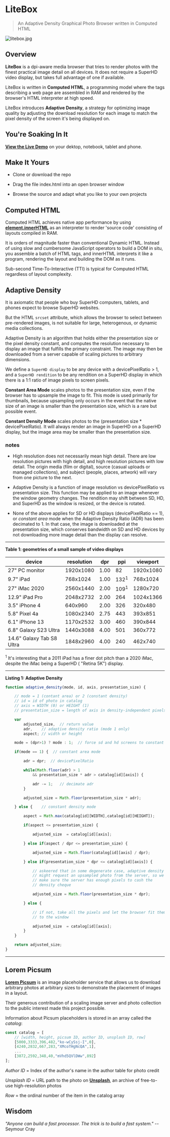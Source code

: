 # LiteBox

> An Adaptive Density Graphical Photo Browser written in Computed HTML

![litebox.jpg](litebox.jpg)

## 

## Overview

**LiteBox** is a dpi-aware media browser that tries to render photos with the finest practical image detail on all devices. It does not require a SuperHD video display, but takes full advantage of one if available.

LiteBox is written in **Computed HTML**, a programming model where the tags describing a web page are assembled in RAM and rendered by the browser's HTML interpreter at high speed.

LiteBox introduces **Adaptive Density**, a strategy for optimizing image quality by adjusting the download resolution for each image to match the pixel density of the screen it's being displayed on. 

## You're Soaking In It

[**View the Live Demo**](https://glroyal.github.io/litebox/) on your dektop, notebook, tablet and phone. 

## Make It Yours

* Clone or download the repo

* Drag the file index.html into an open browser window

* Browse the source and adapt what you like to your own projects

## Computed HTML

Computed HTML achieves native app performance by using **[element.innerHTML](https://developer.mozilla.org/en-US/docs/Web/API/Element/innerHTML)** as an interpreter to render 'source code' consisting of layouts compiled in RAM.

It is orders of magnitude faster than conventional Dynamic HTML. Instead of using slow and cumbersome JavaScript operators to build a DOM in situ, you assemble a batch of HTML tags, and innerHTML interprets it like a program, rendering the layout and building the DOM as it runs. 

Sub-second Time-To-Interactive (TTI) is typical for Computed HTML regardless of layout complexity. 

## Adaptive Density

It is axiomatic that people who buy SuperHD computers, tablets, and phones expect to browse SuperHD websites. 

But the HTML `srcset` attribute, which allows the browser to select between pre-rendered images, is not suitable for large, heterogenous, or dynamic media collections. 

Adaptive Density is an algorithm that holds either the presentation size or the pixel density constant, and computes the resolution necessary to display an image that fulfills the primary constraint. The image may then be downloaded from a server capable of scaling pictures to arbitrary dimensions.  

We define a `SuperHD display` to be any device with a devicePixelRatio > 1, and a `SuperHD rendition` to be any rendition on a SuperHD display in which there is a 1:1 ratio of image pixels to screen pixels.

**Constant Area Mode** scales photos to the presentation size, even if the browser has to upsample the image to fit. This mode is used primarily for thumbnails, because upsampling only occurs in the event that the native size of an image is smaller than the presentation size, which is a rare but possible event. 

**Constant Density Mode** scales photos to the (presentation size * devicePixelRatio). It will always render an image in SuperHD on a SuperHD display, but the image area may be smaller than the presentation size.

### notes

- High resolution does not necessarily mean high detail. There are low resolution pictures with high detail, and high resolution pictures with low detail. The origin media (film or digital), source (casual uploads or managed collections), and subject (people, places, artwork) will vary from one picture to the next.

- Adaptive Density is a function of image resolution vs devicePixelRatio vs presentation size. This function may be applied to an image whenever the window geometry changes. The rendition may shift between SD, HD, and SuperHD as the window is resized, or the device is rotated.

- None of the above applies for SD or HD displays (devicePixelRatio == 1), or *constant area* mode when the Adaptive Density Ratio (ADR) has been decimated to 1. In that case, the image is downloaded at the presentation size, which conserves bandwidth on SD and HD devices by not downloading more image detail than the display can resolve.

---

**Table 1: geometries of a small sample of video displays**

| device                    | resolution | dpr  | ppi             | viewport  |
| ------------------------- | ---------- | ---- | --------------- | --------- |
| 27" PC monitor            | 1920x1080  | 1.00 | 82              | 1920x1080 |
| 9.7" iPad                 | 768x1024   | 1.00 | 132<sup>1</sup> | 768x1024  |
| 27" iMac 2020             | 2560x1440  | 2.00 | 109<sup>1</sup> | 1280x720  |
| 12.9" iPad Pro            | 2048x2732  | 2.00 | 264             | 1024x1366 |
| 3.5" iPhone 4             | 640x960    | 2.00 | 326             | 320x480   |
| 5.8" Pixel 4a             | 1080x2340  | 2.75 | 443             | 393x851   |
| 6.1" iPhone 13            | 1170x2532  | 3.00 | 460             | 390x844   |
| 6.8" Galaxy S23 Ultra     | 1440x3088  | 4.00 | 501             | 360x772   |
| 14.6" Galaxy Tab S8 Ultra | 1848x2960  | 4.00 | 240             | 462x740   |

<sup>1</sup> It's interesting that a 2011 iPad has a finer dot pitch than a 2020 iMac, despite the iMac being a SuperHD ( "Retina 5K") display.

---

**Listing 1: Adaptive Density**

```javascript
function adaptive_density(mode, id, axis, presentation_size) {

    // mode = 1 (contant area) or 2 (constant density)
    // id = id of photo in catalog
    // axis = WIDTH (0) or HEIGHT (1)
    // presentation_size = length of axis in density-independent pixels

    var
        adjusted_size,  // return value
        adr,    // adaptive density ratio (mode 1 only)
        aspect; // width or height

    mode = (dpr>1) ? mode : 1;  // force sd and hd screens to constant size mode

    if(mode == 1) {  // constant area mode

        adr = dpr;  // devicePixelRatio

        while(Math.floor(adr) > 1  
            && presentation_size * adr > catalog[id][axis]) {

            adr -= 1;   // decimate adr
        }

        adjusted_size = Math.floor(presentation_size * adr);

    } else {    // constant density mode

        aspect = Math.max(catalog[id][WIDTH],catalog[id][HEIGHT]);

        if(aspect <= presentation_size) {

            adjusted_size  = catalog[id][axis];

        } else if(aspect / dpr <= presentation_size) {

            adjusted_size = Math.floor(catalog[id][axis] / dpr);

        } else if(presentation_size * dpr <= catalog[id][axis]) {

            // askeered that in some degenerate case, adaptive density 
            // might request an upsampled photo from the server, so we 
            // make sure the server has enough pixels to cash the 
            // density cheque

            adjusted_size = Math.floor(presentation_size * dpr);

        } else {

            // if not, take all the pixels and let the browser fit them 
            // to the window

            adjusted_size  = catalog[id][axis];
        }
    }

    return adjusted_size;
}
```

---

## Lorem Picsum

**[Lorem Picsum](https://picsum.photos/)** is an image placeholder service that allows us to download arbitrary photos at arbitrary sizes to demonstrate the placement of images in a layout.

Their generous contribution of a scaling image server and photo collection to the public interest made this project possible.

Information about Picsum placeholders is stored in an array called the *catalog*:

```javascript
const catalog = [
    // [width, height, picsum ID, author ID, unsplash ID, row]
    [5000,3333,396,482,"ko-wCySsj-I",0],
    [4240,2832,667,283,"XMcoTHgNcQA",1],
    ...
    [3872,2592,348,40,"mVhd5QVlDWw",892]
];
```

*Author ID* = Index of the author's name in the author table for photo credit

*Unsplash ID* = URL path to the photo on [**Unsplash**](https://unsplash.com/about), an archive of free-to-use high-resolution photos

*Row* = the ordinal number of the item in the catalog array

## Wisdom

*"Anyone can build a fast processor. The trick is to build a fast system."*
-- Seymour Cray

